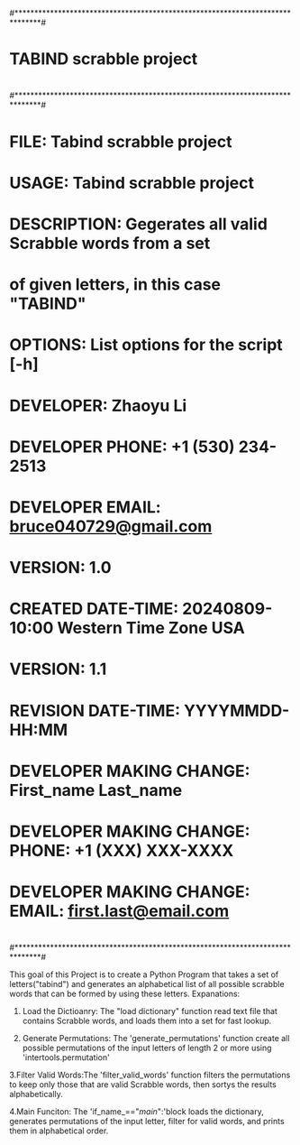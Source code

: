 #******************************************************************************#
#                                                                              #
#                        TABIND scrabble project                               #
#                                                                              #
#******************************************************************************#
#                                                                              #
# FILE: Tabind scrabble project                                                #
#                                                                              #
# USAGE: Tabind scrabble project                                               #
#                                                                              #
# DESCRIPTION: Gegerates all valid Scrabble words from a set                   #
#              of given letters, in this case "TABIND"                         #
#                                                                              #
# OPTIONS: List options for the script [-h]                                    #
#                                                                              #
# DEVELOPER: Zhaoyu Li                                                         #
# DEVELOPER PHONE: +1 (530) 234-2513                                           #
# DEVELOPER EMAIL: bruce040729@gmail.com                                       #
#                                                                              #
# VERSION: 1.0                                                                 #
# CREATED DATE-TIME: 20240809-10:00 Western Time Zone USA                      #
#                                                                              #
# VERSION: 1.1                                                                 #
# REVISION DATE-TIME: YYYYMMDD-HH:MM                                           #
# DEVELOPER MAKING CHANGE: First_name Last_name                                #
# DEVELOPER MAKING CHANGE: PHONE: +1 (XXX) XXX-XXXX                            #
# DEVELOPER MAKING CHANGE: EMAIL: first.last@email.com                         #
#                                                                              #
#******************************************************************************#

This goal of this Project is to create a Python Program that takes a set of letters("tabind") and generates an alphabetical list of all possible scrabble words that can be formed by using these letters. 
Expanations:
1. Load the Dictioanry: The "load dictionary" function read text file that contains Scrabble words, and loads them into a set for fast lookup.

2. Generate Permutations: The 'generate_permutations' function create all possible permutations of the input letters of length 2 or more using 'intertools.permutation'

3.Filter Valid Words:The 'filter_valid_words' function filters the permutations to keep only those that are valid Scrabble words, then sortys the results alphabetically. 

4.Main Funciton: The 'if_name_=="_main_":'block loads the dictionary, generates permutations of the input letter, filter for valid words, and prints them in alphabetical order. 